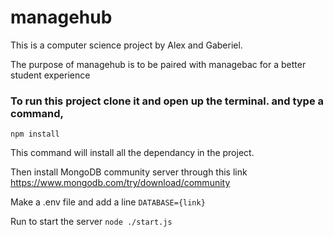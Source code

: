 # managehub
This is a computer science project by Alex and Gaberiel.

The purpose of managehub is to be paired with managebac for a better student experience

### To run this project clone it and open up the terminal. and type a command,
``` npm install ```

This command will install all the dependancy in the project.

Then install MongoDB community server through this link
https://www.mongodb.com/try/download/community

Make a .env file and add a line
```DATABASE={link}```

Run to start the server
```node ./start.js```
